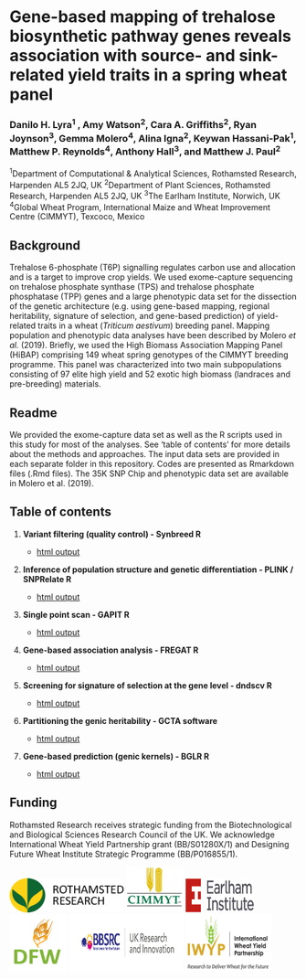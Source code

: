 # **Gene-based mapping of trehalose biosynthetic pathway genes reveals association with source- and sink-related yield traits in a spring wheat panel**

### Danilo H. Lyra<sup>1</sup> , Amy Watson<sup>2</sup>, Cara A. Griffiths<sup>2</sup>, Ryan Joynson<sup>3</sup>, Gemma Molero<sup>4</sup>, Alina Igna<sup>2</sup>, Keywan Hassani-Pak<sup>1</sup>, Matthew P. Reynolds<sup>4</sup>, Anthony Hall<sup>3</sup>, and Matthew J. Paul<sup>2</sup>

<sup>1</sup>Department of Computational & Analytical Sciences, Rothamsted Research, Harpenden AL5 2JQ, UK
<sup>2</sup>Department of Plant Sciences, Rothamsted Research, Harpenden AL5 2JQ, UK
<sup>3</sup>The Earlham Institute, Norwich, UK
<sup>4</sup>Global Wheat Program, International Maize and Wheat Improvement Centre (CIMMYT), Texcoco, Mexico

## Background
Trehalose 6-phosphate (T6P) signalling regulates carbon use and allocation and is a target to improve crop yields. We used exome-capture sequencing on trehalose phosphate synthase (TPS) and trehalose phosphate phosphatase (TPP) genes and a large phenotypic data set for the dissection of the genetic architecture (e.g. using gene-based mapping, regional heritability, signature of selection, and gene-based prediction) of yield-related traits in a wheat (*Triticum aestivum*) breeding panel. Mapping population and phenotypic data analyses have been described by Molero *et al.* (2019). Briefly, we used the High Biomass Association Mapping Panel (HiBAP) comprising 149 wheat spring genotypes of the CIMMYT breeding programme. This panel was characterized into two main subpopulations consisting of 97 elite high yield and 52 exotic high biomass (landraces and pre-breeding) materials.

## Readme
We provided the exome-capture data set as well as the R scripts used in this study for most of the analyses. See ‘table of contents’ for more details about the methods and approaches. The input data sets are provided in each separate folder in this repository. Codes are presented as Rmarkdown files (.Rmd files). The 35K SNP Chip and phenotypic data set are available in Molero et al. (2019).

## Table of contents
1. **Variant filtering (quality control) - Synbreed R**
     - [html output](http://htmlpreview.github.io/?https://raw.githubusercontent.com/DaniloLyra/exome_HiBAP_data/master/variant_filtering/Variant-filtering.html?token=ACXKHZ5LDUD5YXC27M3T4EC6WVGPM)

2. **Inference of population structure and genetic differentiation - PLINK / SNPRelate R**
     - [html output](http://htmlpreview.github.io/?https://raw.githubusercontent.com/DaniloLyra/exome_HiBAP_data/master/PS/Diversity-analysis.html?token=ACXKHZ2I37SECW6K35XALTK6WV5BE)

3. **Single point scan - GAPIT R**
     - [html output](http://htmlpreview.github.io/?https://raw.githubusercontent.com/DaniloLyra/exome_HiBAP_data/master/single-scan/Single-variant-analysis.html?token=ACXKHZ7EAUHB267OHKL4POS6WVXZY)

4. **Gene-based association analysis - FREGAT R**
     - [html output](http://htmlpreview.github.io/?https://raw.githubusercontent.com/DaniloLyra/exome_HiBAP_data/master/gene-mapping/Gene-based-analysis.html?token=ACXKHZ2I37SECW6K35XALTK6WV5BE)

5. **Screening for signature of selection at the gene level - dndscv R**
     - [html output](http://htmlpreview.github.io/?https://raw.githubusercontent.com/DaniloLyra/exome_HiBAP_data/master/signature-selection/Signature-selection.html?token=ACXKHZ5476ELAJ57AQK5R5S6WVZJW)

6. **Partitioning the genic heritability - GCTA software**
     - [html output](http://htmlpreview.github.io/?https://raw.githubusercontent.com/DaniloLyra/exome_HiBAP_data/master/gene-heritability/Regional_Gene_heritability.html?token=ACXKHZ7TQS22EXEHLQG2TMS6WV3KY)

7. **Gene-based prediction (genic kernels) - BGLR R**
     - [html output](http://htmlpreview.github.io/?https://raw.githubusercontent.com/DaniloLyra/exome_HiBAP_data/master/genomic-prediction/Genomic-prediction.html?token=ACXKHZZ3QJOD2VS6DBY7PNC6WV4KA)

## Funding
Rothamsted Research receives strategic funding from the Biotechnological and Biological Sciences Research Council of the UK. We acknowledge International Wheat Yield Partnership grant (BB/S01280X/1) and Designing Future Wheat Institute Strategic Programme (BB/P016855/1).

<p float="left">
<img src="https://github.com/DaniloLyra/exome_HiBAP_data/blob/master/Pictures/rothamsted-logo.png" width="200" height="60">
<img src="https://github.com/DaniloLyra/exome_HiBAP_data/blob/master/Pictures/image_1.jpeg" width="100" height="80">
<img src="https://github.com/DaniloLyra/exome_HiBAP_data/blob/master/Pictures/Earlham_Institute_logo.png" width="120" height="60">
<img src="https://github.com/DaniloLyra/exome_HiBAP_data/blob/master/Pictures/DFW-logo.jpg" width="100" height="100">
<img src="https://github.com/DaniloLyra/exome_HiBAP_data/blob/master/Pictures/bbsrc-logo.jpg" width="200" height="100">
<img src="https://github.com/DaniloLyra/exome_HiBAP_data/blob/master/Pictures/iwyp-Logo.png" width="150" height="100">
</p>
